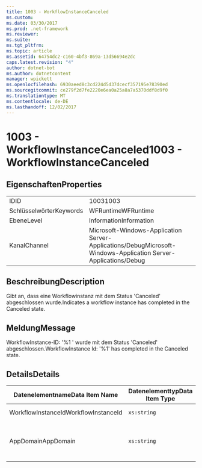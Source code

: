 ```yaml
---
title: 1003 - WorkflowInstanceCanceled
ms.custom: 
ms.date: 03/30/2017
ms.prod: .net-framework
ms.reviewer: 
ms.suite: 
ms.tgt_pltfrm: 
ms.topic: article
ms.assetid: 64754dc2-c160-4bf3-869a-13d56694e2dc
caps.latest.revision: "4"
author: dotnet-bot
ms.author: dotnetcontent
manager: wpickett
ms.openlocfilehash: 6930aeed8c3cd224d5d37dcecf357195e78390ed
ms.sourcegitcommit: ce279f2d7fe2220e6ea0a25a8a7a5370ddf8d9f0
ms.translationtype: MT
ms.contentlocale: de-DE
ms.lasthandoff: 12/02/2017
---
```

# <a name="1003---workflowinstancecanceled"></a><span data-ttu-id="b526c-102">1003 - WorkflowInstanceCanceled</span><span class="sxs-lookup"><span data-stu-id="b526c-102">1003 - WorkflowInstanceCanceled</span></span>
## <a name="properties"></a><span data-ttu-id="b526c-103">Eigenschaften</span><span class="sxs-lookup"><span data-stu-id="b526c-103">Properties</span></span>  
  
|||  
|-|-|  
|<span data-ttu-id="b526c-104">ID</span><span class="sxs-lookup"><span data-stu-id="b526c-104">ID</span></span>|<span data-ttu-id="b526c-105">1003</span><span class="sxs-lookup"><span data-stu-id="b526c-105">1003</span></span>|  
|<span data-ttu-id="b526c-106">Schlüsselwörter</span><span class="sxs-lookup"><span data-stu-id="b526c-106">Keywords</span></span>|<span data-ttu-id="b526c-107">WFRuntime</span><span class="sxs-lookup"><span data-stu-id="b526c-107">WFRuntime</span></span>|  
|<span data-ttu-id="b526c-108">Ebene</span><span class="sxs-lookup"><span data-stu-id="b526c-108">Level</span></span>|<span data-ttu-id="b526c-109">Information</span><span class="sxs-lookup"><span data-stu-id="b526c-109">Information</span></span>|  
|<span data-ttu-id="b526c-110">Kanal</span><span class="sxs-lookup"><span data-stu-id="b526c-110">Channel</span></span>|<span data-ttu-id="b526c-111">Microsoft-Windows-Application Server-Applications/Debug</span><span class="sxs-lookup"><span data-stu-id="b526c-111">Microsoft-Windows-Application Server-Applications/Debug</span></span>|  
  
## <a name="description"></a><span data-ttu-id="b526c-112">Beschreibung</span><span class="sxs-lookup"><span data-stu-id="b526c-112">Description</span></span>  
 <span data-ttu-id="b526c-113">Gibt an, dass eine Workflowinstanz mit dem Status 'Canceled' abgeschlossen wurde.</span><span class="sxs-lookup"><span data-stu-id="b526c-113">Indicates a workflow instance has completed in the Canceled state.</span></span>  
  
## <a name="message"></a><span data-ttu-id="b526c-114">Meldung</span><span class="sxs-lookup"><span data-stu-id="b526c-114">Message</span></span>  
 <span data-ttu-id="b526c-115">WorkflowInstance-ID: '%1 ' wurde mit dem Status 'Canceled' abgeschlossen.</span><span class="sxs-lookup"><span data-stu-id="b526c-115">WorkflowInstance Id: '%1' has completed in the Canceled state.</span></span>  
  
## <a name="details"></a><span data-ttu-id="b526c-116">Details</span><span class="sxs-lookup"><span data-stu-id="b526c-116">Details</span></span>  
  
|<span data-ttu-id="b526c-117">Datenelementname</span><span class="sxs-lookup"><span data-stu-id="b526c-117">Data Item Name</span></span>|<span data-ttu-id="b526c-118">Datenelementtyp</span><span class="sxs-lookup"><span data-stu-id="b526c-118">Data Item Type</span></span>|<span data-ttu-id="b526c-119">Beschreibung</span><span class="sxs-lookup"><span data-stu-id="b526c-119">Description</span></span>|  
|--------------------|--------------------|-----------------|  
|<span data-ttu-id="b526c-120">WorkflowInstanceId</span><span class="sxs-lookup"><span data-stu-id="b526c-120">WorkflowInstanceId</span></span>|`xs:string`|<span data-ttu-id="b526c-121">Die Instanz-ID für den Workflow.</span><span class="sxs-lookup"><span data-stu-id="b526c-121">The instance id for the workflow</span></span>|  
|<span data-ttu-id="b526c-122">AppDomain</span><span class="sxs-lookup"><span data-stu-id="b526c-122">AppDomain</span></span>|`xs:string`|<span data-ttu-id="b526c-123">Die von AppDomain.CurrentDomain.FriendlyName zurückgegebene Zeichenfolge.</span><span class="sxs-lookup"><span data-stu-id="b526c-123">The string returned by AppDomain.CurrentDomain.FriendlyName.</span></span>|
